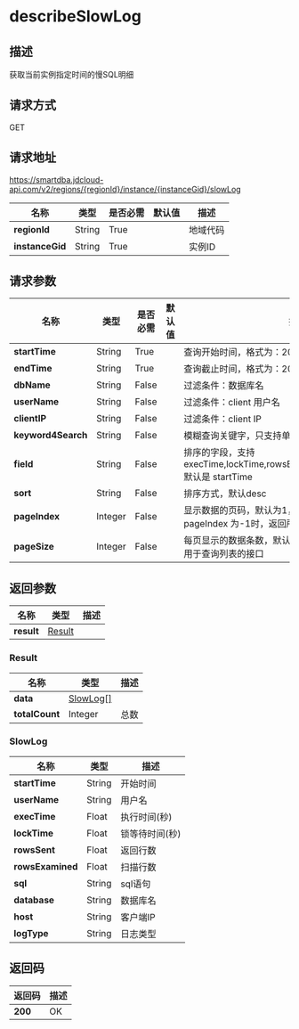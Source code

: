 # describeSlowLog


## 描述
获取当前实例指定时间的慢SQL明细

## 请求方式
GET

## 请求地址
https://smartdba.jdcloud-api.com/v2/regions/{regionId}/instance/{instanceGid}/slowLog

|名称|类型|是否必需|默认值|描述|
|---|---|---|---|---|
|**regionId**|String|True| |地域代码|
|**instanceGid**|String|True| |实例ID|

## 请求参数
|名称|类型|是否必需|默认值|描述|
|---|---|---|---|---|
|**startTime**|String|True| |查询开始时间，格式为：2006-01-02T15:04:05Z|
|**endTime**|String|True| |查询截止时间，格式为：2006-01-02T15:04:05Z|
|**dbName**|String|False| |过滤条件：数据库名|
|**userName**|String|False| |过滤条件：client 用户名|
|**clientIP**|String|False| |过滤条件：client IP|
|**keyword4Search**|String|False| |模糊查询关键字，只支持单个单词|
|**field**|String|False| |排序的字段，支持 execTime,lockTime,rowsExamined,rowsSent,startTime 默认是 startTime|
|**sort**|String|False| |排序方式，默认desc|
|**pageIndex**|Integer|False| |显示数据的页码，默认为1，取值范围：[-1,∞)。pageIndex 为-1时，返回所有数据页码；|
|**pageSize**|Integer|False| |每页显示的数据条数，默认为10，取值范围：[1,100]，用于查询列表的接口|


## 返回参数
|名称|类型|描述|
|---|---|---|
|**result**|[Result](describeslowlog#result)| |

### <div id="Result">Result</div>
|名称|类型|描述|
|---|---|---|
|**data**|[SlowLog[]](describeslowlog#slowlog)| |
|**totalCount**|Integer|总数|
### <div id="SlowLog">SlowLog</div>
|名称|类型|描述|
|---|---|---|
|**startTime**|String|开始时间|
|**userName**|String|用户名|
|**execTime**|Float|执行时间(秒)|
|**lockTime**|Float|锁等待时间(秒)|
|**rowsSent**|Float|返回行数|
|**rowsExamined**|Float|扫描行数|
|**sql**|String|sql语句|
|**database**|String|数据库名|
|**host**|String|客户端IP|
|**logType**|String|日志类型|

## 返回码
|返回码|描述|
|---|---|
|**200**|OK|
